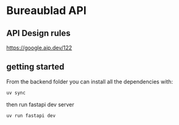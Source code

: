 # Bureaublad API

## API Design rules

https://google.aip.dev/122

## getting started

From the backend folder you can install all the dependencies with:

```sh
uv sync
```

then run fastapi dev server

```sh
uv run fastapi dev
```

